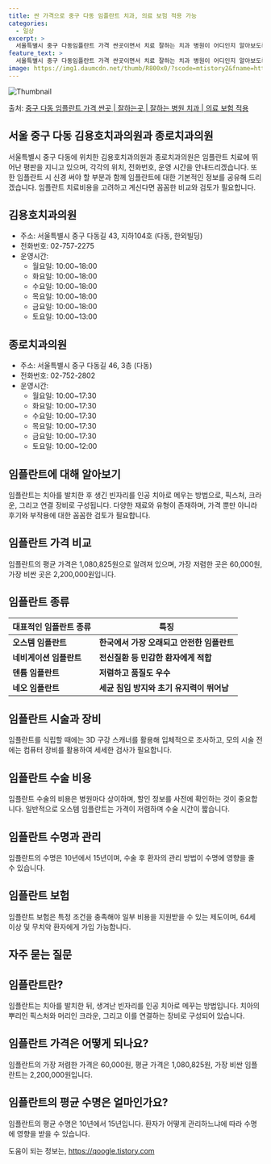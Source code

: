 ```yaml
---
title: 싼 가격으로 중구 다동 임플란트 치과, 의료 보험 적용 가능
categories:
  - 일상
excerpt: >
  서울특별시 중구 다동임플란트 가격 싼곳이면서 치료 잘하는 치과 병원이 어디인지 알아보도록 하겠습니다. 서울특별시 중구 다동에 위치한 김용호치과의원 종로치과의원 순서대로 안내 드리며, 임플란트 치료시 신경써야 할 부분 또한 같이 공유 드리겠습니다.2024년 임플란트 가격 살펴보기 👈 클릭임플란트 평균 가격김용호치과의원표 내에 있는 전화 번호를 클릭 하시면 김용호치과의원로 바로 전화 연결 됩니다.분류주소전화번호치과의원서울특별시 중구 다동길 43, 지하104호 (다동, 한외빌딩)📞02-757-2275로 전화하기김용호치과의원 위치 확인하기 👈 클릭요일운영시간월요일10:00~18:00화요일10:00~18:00수요일10:00~18:00목요일10:00~18:00금요일10:00~18..
feature_text: >
  서울특별시 중구 다동임플란트 가격 싼곳이면서 치료 잘하는 치과 병원이 어디인지 알아보도록 하겠습니다. 서울특별시 중구 다동에 위치한 김용호치과의원 종로치과의원 순서대로 안내 드리며, 임플란트 치료시 신경써야 할 부분 또한 같이 공유 드리겠습니다.2024년 임플란트 가격 살펴보기 👈 클릭임플란트 평균 가격김용호치과의원표 내에 있는 전화 번호를 클릭 하시면 김용호치과의원로 바로 전화 연결 됩니다.분류주소전화번호치과의원서울특별시 중구 다동길 43, 지하104호 (다동, 한외빌딩)📞02-757-2275로 전화하기김용호치과의원 위치 확인하기 👈 클릭요일운영시간월요일10:00~18:00화요일10:00~18:00수요일10:00~18:00목요일10:00~18:00금요일10:00~18..
image: https://img1.daumcdn.net/thumb/R800x0/?scode=mtistory2&fname=https%3A%2F%2Fblog.kakaocdn.net%2Fdn%2FbZr77a%2FbtsGY0d2Uxs%2FsnUkqaXVOrKjdIK5yiM9Z0%2Fimg.webp
---
```


![Thumbnail](https://img1.daumcdn.net/thumb/R800x0/?scode=mtistory2&fname=https%3A%2F%2Fblog.kakaocdn.net%2Fdn%2FbZr77a%2FbtsGY0d2Uxs%2FsnUkqaXVOrKjdIK5yiM9Z0%2Fimg.webp)

<p>출처: <a href="https://qoogle.tistory.com/6838" rel="dofollow">중구 다동 임플란트 가격 싼곳 | 잘하는곳 | 잘하는 병원 치과 | 의료 보험 적용</a> </p>

## 서울 중구 다동 김용호치과의원과 종로치과의원

서울특별시 중구 다동에 위치한 김용호치과의원과 종로치과의원은 임플란트 치료에 뛰어난 평판을 지니고 있으며, 각각의 위치, 전화번호, 운영
시간을 안내드리겠습니다. 또한 임플란트 시 신경 써야 할 부분과 함께 임플란트에 대한 기본적인 정보를 공유해 드리겠습니다. 임플란트
치료비용을 고려하고 계신다면 꼼꼼한 비교와 검토가 필요합니다.

## 김용호치과의원

  * 주소: 서울특별시 중구 다동길 43, 지하104호 (다동, 한외빌딩)
  * 전화번호: 02-757-2275
  * 운영시간: 
    * 월요일: 10:00~18:00
    * 화요일: 10:00~18:00
    * 수요일: 10:00~18:00
    * 목요일: 10:00~18:00
    * 금요일: 10:00~18:00
    * 토요일: 10:00~13:00

## 종로치과의원

  * 주소: 서울특별시 중구 다동길 46, 3층 (다동)
  * 전화번호: 02-752-2802
  * 운영시간: 
    * 월요일: 10:00~17:30
    * 화요일: 10:00~17:30
    * 수요일: 10:00~17:30
    * 목요일: 10:00~17:30
    * 금요일: 10:00~17:30
    * 토요일: 10:00~12:00

## 임플란트에 대해 알아보기

임플란트는 치아를 발치한 후 생긴 빈자리를 인공 치아로 메우는 방법으로, 픽스처, 크라운, 그리고 연결 장비로 구성됩니다. 다양한 재료와
유형이 존재하며, 가격 뿐만 아니라 후기와 부작용에 대한 꼼꼼한 검토가 필요합니다.

## 임플란트 가격 비교

임플란트의 평균 가격은 1,080,825원으로 알려져 있으며, 가장 저렴한 곳은 60,000원, 가장 비싼 곳은 2,200,000원입니다.

## 임플란트 종류

**대표적인 임플란트 종류** | **특징**  
---|---  
**오스템 임플란트** | **한국에서 가장 오래되고 안전한 임플란트**  
**네비게이션 임플란트** | **전신질환 등 민감한 환자에게 적합**  
**덴튬 임플란트** | **저렴하고 품질도 우수**  
**네오 임플란트** | **세균 침입 방지와 초기 유지력이 뛰어남**  
  
## 임플란트 시술과 장비

임플란트를 식립할 때에는 3D 구강 스캐너를 활용해 입체적으로 조사하고, 모의 시술 전에는 컴퓨터 장비를 활용하여 세세한 검사가 필요합니다.

## 임플란트 수술 비용

임플란트 수술의 비용은 병원마다 상이하며, 할인 정보를 사전에 확인하는 것이 중요합니다. 일반적으로 오스템 임플란트는 가격이 저렴하며 수술
시간이 짧습니다.

## 임플란트 수명과 관리

임플란트의 수명은 10년에서 15년이며, 수술 후 환자의 관리 방법이 수명에 영향을 줄 수 있습니다.

## 임플란트 보험

임플란트 보험은 특정 조건을 충족해야 일부 비용을 지원받을 수 있는 제도이며, 64세 이상 및 무치악 환자에게 가입 가능합니다.

## 자주 묻는 질문

## 임플란트란?

임플란트는 치아를 발치한 뒤, 생겨난 빈자리를 인공 치아로 메꾸는 방법입니다. 치아의 뿌리인 픽스처와 머리인 크라운, 그리고 이를 연결하는
장비로 구성되어 있습니다.

## 임플란트 가격은 어떻게 되나요?

임플란트의 가장 저렴한 가격은 60,000원, 평균 가격은 1,080,825원, 가장 비싼 임플란트는 2,200,000원입니다.

## 임플란트의 평균 수명은 얼마인가요?

임플란트의 평균 수명은 10년에서 15년입니다. 환자가 어떻게 관리하느냐에 따라 수명에 영향을 받을 수 있습니다.

 

도움이 되는 정보는, <a href="https://qoogle.tistory.com" rel="dofollow">https://qoogle.tistory.com</a>


